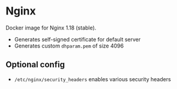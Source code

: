 # Nginx

Docker image for Nginx 1.18 (stable).

- Generates self-signed certificate for default server
- Generates custom `dhparam.pem` of size 4096

## Optional config
- `/etc/nginx/security_headers` enables various security headers
